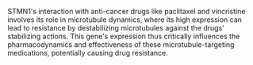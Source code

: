 STMN1's interaction with anti-cancer drugs like paclitaxel and vincristine involves its role in microtubule dynamics, where its high expression can lead to resistance by destabilizing microtubules against the drugs' stabilizing actions. This gene's expression thus critically influences the pharmacodynamics and effectiveness of these microtubule-targeting medications, potentially causing drug resistance.